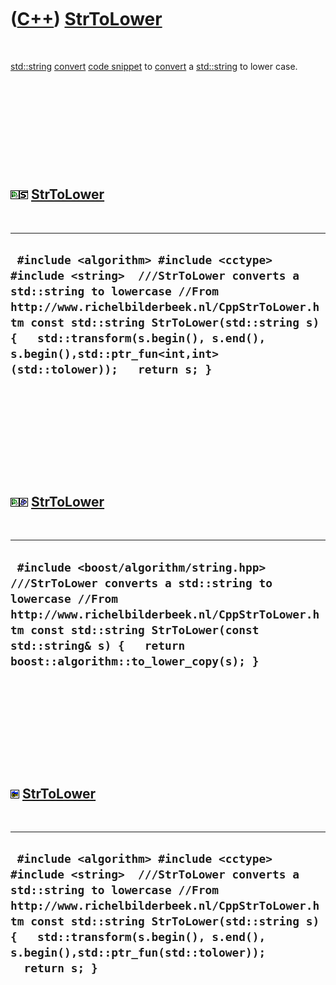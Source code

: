 



 

 

 

 

 

([C++](Cpp.htm)) [StrToLower](CppStrToLower.htm)
================================================

 

[std::string](CppString.htm) [convert](CppConvert.htm) [code
snippet](CppCodeSnippets.htm) to [convert](CppConvert.htm) a
[std::string](CppString.htm) to lower case.

 

 

 

 

 

![Qt Creator](PicQtCreator.png)![STL](PicStl.png) [StrToLower](CppStrToLower.htm)
---------------------------------------------------------------------------------

 

  -------------------------------------------------------------------------------------------------------------------------------------------------------------------------------------------------------------------------------------------------------------------------------------------------------------------------
  ` #include <algorithm> #include <cctype> #include <string>  ///StrToLower converts a std::string to lowercase //From http://www.richelbilderbeek.nl/CppStrToLower.htm const std::string StrToLower(std::string s) {   std::transform(s.begin(), s.end(), s.begin(),std::ptr_fun<int,int>(std::tolower));   return s; }`
  -------------------------------------------------------------------------------------------------------------------------------------------------------------------------------------------------------------------------------------------------------------------------------------------------------------------------

 

 

 

 

 

![Qt Creator](PicQtCreator.png)![Boost](PicBoost.png) [StrToLower](CppStrToLower.htm)
-------------------------------------------------------------------------------------

 

  ---------------------------------------------------------------------------------------------------------------------------------------------------------------------------------------------------------------------------------------------------------
  ` #include <boost/algorithm/string.hpp>  ///StrToLower converts a std::string to lowercase //From http://www.richelbilderbeek.nl/CppStrToLower.htm const std::string StrToLower(const std::string& s) {   return boost::algorithm::to_lower_copy(s); }`
  ---------------------------------------------------------------------------------------------------------------------------------------------------------------------------------------------------------------------------------------------------------

 

 

 

 

 

![C++ Builder](PicCppBuilder.png) [StrToLower](CppStrToLower.htm)
-----------------------------------------------------------------

 

  ----------------------------------------------------------------------------------------------------------------------------------------------------------------------------------------------------------------------------------------------------------------------------------------------------------------
  ` #include <algorithm> #include <cctype> #include <string>  ///StrToLower converts a std::string to lowercase //From http://www.richelbilderbeek.nl/CppStrToLower.htm const std::string StrToLower(std::string s) {   std::transform(s.begin(), s.end(), s.begin(),std::ptr_fun(std::tolower));   return s; }`
  ----------------------------------------------------------------------------------------------------------------------------------------------------------------------------------------------------------------------------------------------------------------------------------------------------------------

 

 

 

 

 





 



